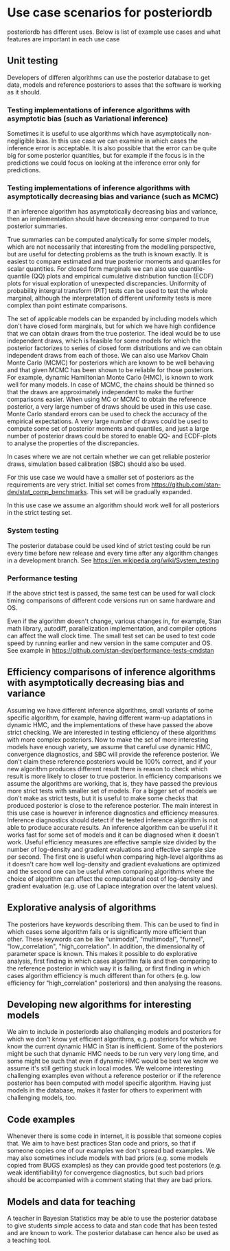 # Use case scenarios for posteriordb

posteriordb has different uses. Below is list of example use cases and what features are important in each use case

## Unit testing

Developers of differen algorithms can use the posterior database to get data, models and reference posteriors to asses that the software is working as it should.

### Testing implementations of inference algorithms with asymptotic bias (such as Variational inference)

Sometimes it is useful to use algorithms which have asymptotically non-negligible bias. In this use case we can examine in which cases the inference error is acceptable. It is also possible that the error can be quite big for some posterior quantities, but for example if the focus is in the predictions we could focus on looking at the inference error only for predictions.


### Testing implementations of inference algorithms with asymptotically decreasing bias and variance (such as MCMC)

If an inference algorithm has asymptotically decreasing bias and variance, then an implementation should have decreasing error compared to true posterior summaries.

True summaries can be computed analytically for some simpler models, which are not necessarily that interesting from the modelling perspective, but are useful for detecting problems as the truth is known exactly. It is easiest to compare estimated and true posterior moments and quantiles for scalar quantities. For closed form marginals we can also use quantile-quantile (QQ) plots and empirical cumulative distribution function (ECDF) plots for visual exploration of unexpected discrepancies. Uniformity of probability intergral transform (PIT) tests can be used to test the whole marginal, although the interpretation of different uniformity tests is more complex than point estimate comparisons.

The set of applicable models can be expanded by including models which don't have closed form marginals, but for which we have high confidence that we can obtain draws from the true posterior. The ideal would be to use independent draws, which is feasible for some models for which the posterior factorizes to series of closed form distributions and we can obtain independent draws from each of those. We can also use Markov Chain Monte Carlo (MCMC) for posteriors which are known to be well behaving and that given MCMC has been shown to be reliable for those posteriors. For example, dynamic Hamiltonian Monte Carlo (HMC), is known to work well for many models. In case of MCMC, the chains should be thinned so that the draws are approximately independent to make the further comparisons easier. When using MC or MCMC to obtain the reference posterior, a very large number of draws should be used in this use case. Monte Carlo standard errors can be used to check the accuracy of the empirical expectations. A very large number of draws could be used to compute some set of posterior moments and quantiles, and just a large number of posterior draws could be stored to enable QQ- and ECDF-plots to analyse the properties of the discrepancies. 

In cases where we are not certain whether we can get reliable posterior draws, simulation based calibration (SBC) should also be used.

For this use case we would have a smaller set of posteriors as the requirements are very strict. Initial set comes from https://github.com/stan-dev/stat_comp_benchmarks. This set will be gradually expanded.

In this use case we assume an algorithm should work well for all posteriors in the strict testing set.


### System testing

The posterior database could be used kind of strict testing could be run every time before new release and every time after any algorithm changes in a development branch. See https://en.wikipedia.org/wiki/System_testing


### Performance testing

If the above strict test is passed, the same test can be used for wall clock timing comparisons of different code versions run on same hardware and OS.

Even if the algorithm doesn't change, various changes in, for example, Stan math library, autodiff, parallelization implementation, and compiler options can affect the wall clock time. The small test set can be used to test code speed by running earlier and new version in the same computer and OS. See example in https://github.com/stan-dev/performance-tests-cmdstan


## Efficiency comparisons of inference algorithms with asymptotically decreasing bias and variance

Assuming we have different inference algorithms, small variants of some specific algorithm, for example, having different warm-up adaptations in dynamic HMC, and the implementations of these have passed the above strict checking. We are interested in testing efficiency of these algorithms with more complex posteriors. Now to make the set of more interesting models have enough variety, we assume that careful use dynamic HMC, convergence diagnostics, and SBC will provide the reference posterior. We don't claim these reference posteriors would be 100% correct, and if your new algorithm produces different result there is reason to check which result is more likely to closer to true posterior. In efficiency comparisons we assume the algorithms are working, that is, they have passed the previous more strict tests with smaller set of models. For a bigger set of models we don't make as strict tests, but it is useful to make some checks that produced  posterior is close to the reference posterior. The main interest in this use case is however in inference diagnostics and efficiency measures. Inference diagnostics should detect if the tested inference algorithm is not able to produce accurate results. An inference algorithm can be useful if it works fast for some set of models and it can be diagnosed when it doesn't work. Useful efficiency measures are effective sample size divided by the number of log-density and gradient evaluations and effective sample size per second. The first one is useful when comparing high-level algorithms as it doesn't care how well log-density and gradient evaluations are optimized and the second one can be useful when comparing algorithms where the choice of algorithm can affect the computational cost of log-density and gradient evaluation (e.g. use of Laplace integration over the latent values).



## Explorative analysis of algorithms

The posteriors have keywords describing them. This can be used to find in which cases some algorithm fails or is significantly more efficient than other. These keywords can be like "unimodal", "multimodal", "funnel", "low_correlation", "high_correlation". In addition, the dimensionality of parameter space is known. This makes it possible to do explorative analysis, first finding in which cases algorithm fails and then comparing to the reference posterior in which way it is failing, or first finding in which cases algorithm efficiency is much different than for others (e.g. low efficiency for "high_correlation" posteriors) and then analysing the reasons.


## Developing new algorithms for interesting models

We aim to include in posteriordb also challenging models and posteriors for which we don't know yet efficient algorithms, e.g. posteriors for which we know the current dynamic HMC in Stan is inefficient. Some of the posteriors might be such that dynamic HMC needs to be run very very long time, and some might be such that even if dynamic HMC would be best we know we assume it's still getting stuck in local modes. We welcome interesting challenging examples even without a reference posterior or if the reference posterior has been computed with model specific algorithm. Having just models in the database, makes it faster for others to experiment with challenging models, too.


## Code examples

Whenever there is some code in internet, it is possible that someone copies that. We aim to have best practices Stan code and priors, so that if someone copies one of our examples we don't spread bad examples. We may also sometimes include models with bad priors (e.g. some models copied from BUGS examples) as they can provide good test posteriors (e.g. weak identifiability) for convergence diagnostics, but such bad priors should be accompanied with a comment stating that they are bad priors.


## Models and data for teaching

A teacher in Bayesian Statistics may be able to use the posterior database to give students simple access to data and stan code that has been tested and are known to work. The posterior database can hence also be used as a teaching tool.

